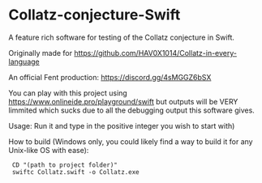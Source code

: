 # Collatz-conjecture-Swift
A feature rich software for testing of the Collatz conjecture in Swift.

Originally made for https://github.com/HAV0X1014/Collatz-in-every-language

An official Fent production: https://discord.gg/4sMGGZ6bSX

You can play with this project using https://www.onlineide.pro/playground/swift but outputs will be VERY limmited which sucks due to all the debugging output this software gives.

Usage: 
Run it and type in the positive integer you wish to start with)

How to build (Windows only, you could likely find a way to build it for any Unix-like OS with ease):
```
 CD "(path to project folder)"
 swiftc Collatz.swift -o Collatz.exe
 ```
